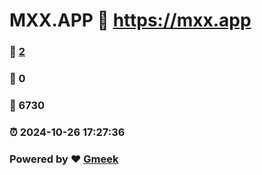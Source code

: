 # MXX.APP :link: https://mxx.app 
### :page_facing_up: [2](https://mxx.app/tag.html) 
### :speech_balloon: 0 
### :hibiscus: 6730 
### :alarm_clock: 2024-10-26 17:27:36 
### Powered by :heart: [Gmeek](https://github.com/Meekdai/Gmeek)
